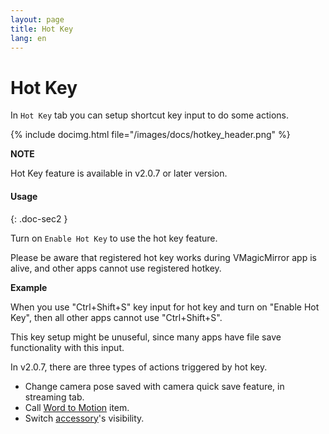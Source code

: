```yaml
---
layout: page
title: Hot Key
lang: en
---
```


# Hot Key

In `Hot Key` tab you can setup shortcut key input to do some actions.

{% include docimg.html file="/images/docs/hotkey_header.png" %}

<div class="note-area" markdown="1">

**NOTE**

Hot Key feature is available in v2.0.7 or later version.

</div>


#### Usage
{: .doc-sec2 }

Turn on `Enable Hot Key` to use the hot key feature. 

Please be aware that registered hot key works during VMagicMirror app is alive, and other apps cannot use registered hotkey. 

<div class="note-area" markdown="1">

**Example**

When you use "Ctrl+Shift+S" key input for hot key and turn on "Enable Hot Key", then all other apps cannot use "Ctrl+Shift+S". 

This key setup might be unuseful, since many apps have file save functionality with this input.

</div>

In v2.0.7, there are three types of actions triggered by hot key.

<div class="doc-ul" markdown="1">

- Change camera pose saved with camera quick save feature, in streaming tab.
- Call [Word to Motion](./expressions) item.
- Switch [accessory](./accessory)'s visibility.

</div>
